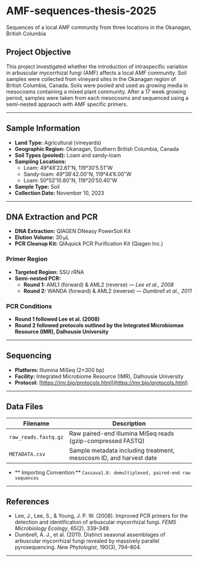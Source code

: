 # AMF-sequences-thesis-2025
Sequences of a local AMF community from three locations in the Okanagan, British Columbia

## Project Objective
This project investigated whether the introduction of intraspecific variation in arbuscular mycorrhizal fungi (AMF) affects a local AMF community. 
Soil samples were collected from vineyard sites in the Okanagan region of British Columbia, Canada. Soils were pooled and used as growing media in mesocosms containing a mixed plant community.
After a 17 week growing period, samples were taken from each mesocosms and sequenced using a semi-nested appraoch with AMF specific primers.

---

## Sample Information
- **Land Type:** Agricultural (vineyards)
- **Geographic Region:** Okanagan, Southern British Columbia, Canada  
- **Soil Types (pooled):** Loam and sandy-loam  
- **Sampling Locations:**  
  - Loam: 49°48′22.61″N, 119°30′5.51″W  
  - Sandy-loam: 49°38′42.00″N, 119°44′6.00″W  
  - Loam: 50°52′10.80″N, 119°20′50.40″W  
- **Sample Type:** Soil  
- **Collection Date:** November 10, 2023  

---

## DNA Extraction and PCR
- **DNA Extraction:** QIAGEN DNeasy PowerSoil Kit  
- **Elution Volume:** 30 µL  
- **PCR Cleanup Kit:** QIAquick PCR Purification Kit (Qiagen Inc.)  

### Primer Region
- **Targeted Region:** SSU rRNA  
- **Semi-nested PCR:**
  - **Round 1:** AML1 (forward) & AML2 (reverse) — *Lee et al., 2008*  
  - **Round 2:** WANDA (forward) & AML2 (reverse) — *Dumbrell et al., 2011*

### PCR Conditions
- **Round 1 followed Lee et al. (2008)**
- **Round 2 followed protocols outlined by the Integrated Microbiomae Resource (IMR), Dalhousie University**

---

## Sequencing
- **Platform:** Illumina MiSeq (2×300 bp)  
- **Facility:** Integrated Microbiome Resource (IMR), Dalhousie University  
- **Protocol:** [https://imr.bio/protocols.html](https://imr.bio/protocols.html)

---

## Data Files

| Filename              | Description                                                   |
|-----------------------|---------------------------------------------------------------|
| `raw_reads.fastq.gz`  | Raw paired-end Illumina MiSeq reads (gzip-compressed FASTQ)   |
| `METADATA.csv`        | Sample metadata including treatment, mesocosm ID, and harvest date|

- ** Importing Convention:** `Cassava1.8: demultiplexed, paired-end raw sequences`

---

## References

- Lee, J., Lee, S., & Young, J. P. W. (2008). Improved PCR primers for the detection and identification of arbuscular mycorrhizal fungi. *FEMS Microbiology Ecology*, 65(2), 339–349.
- Dumbrell, A. J., et al. (2011). Distinct seasonal assemblages of arbuscular mycorrhizal fungi revealed by massively parallel pyrosequencing. *New Phytologist*, 190(3), 794–804.

---
